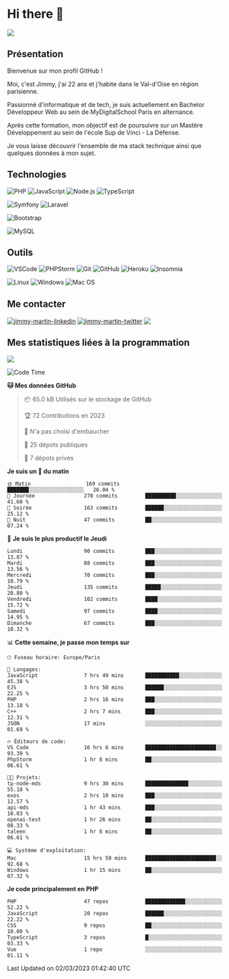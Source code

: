 # Hi there 👋

![](https://komarev.com/ghpvc/?username=jimmy-martin&color=1a1b27)

<!--
**jimmy-martin/jimmy-martin** is a ✨ _special_ ✨ repository because its `README.md` (this file) appears on your GitHub profile.

Here are some ideas to get you started:

- 🔭 I’m currently working on ...
- 🌱 I’m currently learning ...
- 👯 I’m looking to collaborate on ...
- 🤔 I’m looking for help with ...
- 💬 Ask me about ...
- 📫 How to reach me: ...
- 😄 Pronouns: ...
- ⚡ Fun fact: ...
-->

## Présentation

Bienvenue sur mon profil GitHub !

Moi, c'est Jimmy, j'ai 22 ans et j'habite dans le Val-d'Oise en région parisienne.

Passionné d'informatique et de tech, je suis actuellement en Bachelor Développeur Web au sein de MyDigitalSchool Paris en alternance.

Après cette formation, mon objectif est de poursuivre sur un Mastère Développement au sein de l'école Sup de Vinci - La Défense.

Je vous laisse découvrir l'ensemble de ma stack technique ainsi que quelques données à mon sujet.

## Technologies

<div>

![PHP](https://img.shields.io/badge/PHP-777BB4?style=for-the-badge&logo=php&logoColor=white) ![JavaScript](https://img.shields.io/badge/JavaScript-F7DF1E?style=for-the-badge&logo=javascript&logoColor=black) ![Node.js](https://img.shields.io/badge/Node.js-43853D?style=for-the-badge&logo=node.js&logoColor=white) ![TypeScript](https://img.shields.io/badge/TypeScript-007ACC?style=for-the-badge&logo=typescript&logoColor=white)

</div>
<div>

![Symfony](https://img.shields.io/badge/Symfony-092E20?style=for-the-badge&logo=symfony&logoColor=white) ![Laravel](https://img.shields.io/badge/Laravel-FF2D20?style=for-the-badge&logo=laravel&logoColor=white)

</div>
<div>

![Bootstrap](https://img.shields.io/badge/Bootstrap-563D7C?style=for-the-badge&logo=bootstrap&logoColor=white)

</div>
<div>

![MySQL](https://img.shields.io/badge/MySQL-4479A1?style=for-the-badge&logo=mysql&logoColor=white)

</div>

## Outils

![VSCode](https://img.shields.io/badge/VSCode-007ACC?style=for-the-badge&logo=visual-studio-code&logoColor=white)
![PHPStorm](http://img.shields.io/badge/-PHPStorm-181717?style=for-the-badge&logo=phpstorm&logoColor=white)
![Git](https://img.shields.io/badge/Git-E44C30?style=for-the-badge&logo=git&logoColor=white)
![GitHub](https://img.shields.io/badge/GitHub-100000?style=for-the-badge&logo=github&logoColor=white)
![Heroku](https://img.shields.io/badge/Heroku-6762a6?style=for-the-badge&logo=heroku&logoColor=white)
![Insomnia](https://img.shields.io/badge/Insomnia-5600cd?style=for-the-badge&logo=insomnia&logoColor=white)

![Linux](https://img.shields.io/badge/Linux-FCC624?style=for-the-badge&logo=linux&logoColor=white)
![Windows](https://img.shields.io/badge/Windows-0078D6?style=for-the-badge&logo=windows&logoColor=white)
![Mac OS](https://img.shields.io/badge/mac%20os-000000?style=for-the-badge&logo=apple&logoColor=white)

## Me contacter

<p>
<a href="https://www.linkedin.com/in/jimmy-martin-dev/" target="blank"><img align="center" src="https://img.shields.io/badge/-LinkedIn-0077B5?style=for-the-badge&logo=Linkedin&logoColor=white&link=https://www.linkedin.com/in/jimmy-martin-dev/" alt="jimmy-martin-linkedin"/></a>
<a href="https://twitter.com/jimmydev_" target="blank"><img align="center" src="https://img.shields.io/badge/-Twitter-1DA1F2?style=for-the-badge&logo=Twitter&logoColor=white&link=https://twitter.com/jimmydev_" alt="jimmy-martin-twitter"/></a>
 <a href="mailto:jimmy.martin952@gmail.com" target="blank"><img align="center" src="https://img.shields.io/badge/gmail-D14836?style=for-the-badge&logo=gmail&logoColor=white" /></a>
</p>

## Mes statistiques liées à la programmation

<a href="https://github-readme-stats.vercel.app/api/top-langs/?username=jimmy-martin&layout=compact">
  <img align="center" src="https://github-readme-stats.vercel.app/api/top-langs/?username=jimmy-martin&layout=compact"/>
</a>



<!--START_SECTION:waka-->
![Code Time](http://img.shields.io/badge/Code%20Time-1%2C559%20hrs%2058%20mins-blue)

**🐱 Mes données GitHub** 

> 📦 65.0 kB Utilisés sur le stockage de GitHub 
 > 
> 🏆 72 Contributions en 2023
 > 
> 🚫 N'a pas choisi d'embaucher
 > 
> 📜 25 dépots publiques 
 > 
> 🔑 7 dépots privés 
 > 
**Je suis un 🐤 du matin** 

```text
🌞 Matin                  169 commits         ███████░░░░░░░░░░░░░░░░░░   26.04 % 
🌆 Journée                270 commits         ██████████░░░░░░░░░░░░░░░   41.60 % 
🌃 Soirée                 163 commits         ██████░░░░░░░░░░░░░░░░░░░   25.12 % 
🌙 Nuit                   47 commits          ██░░░░░░░░░░░░░░░░░░░░░░░   07.24 % 
```
📅 **Je suis le plus productif le Jeudi** 

```text
Lundi                    90 commits          ███░░░░░░░░░░░░░░░░░░░░░░   13.87 % 
Mardi                    88 commits          ███░░░░░░░░░░░░░░░░░░░░░░   13.56 % 
Mercredi                 70 commits          ███░░░░░░░░░░░░░░░░░░░░░░   10.79 % 
Jeudi                    135 commits         █████░░░░░░░░░░░░░░░░░░░░   20.80 % 
Vendredi                 102 commits         ████░░░░░░░░░░░░░░░░░░░░░   15.72 % 
Samedi                   97 commits          ████░░░░░░░░░░░░░░░░░░░░░   14.95 % 
Dimanche                 67 commits          ███░░░░░░░░░░░░░░░░░░░░░░   10.32 % 
```


📊 **Cette semaine, je passe mon temps sur** 

```text
🕑︎ Fuseau horaire: Europe/Paris

💬 Langages: 
JavaScript               7 hrs 49 mins       ███████████░░░░░░░░░░░░░░   45.38 % 
EJS                      3 hrs 50 mins       ██████░░░░░░░░░░░░░░░░░░░   22.25 % 
PHP                      2 hrs 16 mins       ███░░░░░░░░░░░░░░░░░░░░░░   13.18 % 
C++                      2 hrs 7 mins        ███░░░░░░░░░░░░░░░░░░░░░░   12.31 % 
JSON                     17 mins             ░░░░░░░░░░░░░░░░░░░░░░░░░   01.69 % 

🔥 Éditeurs de code: 
VS Code                  16 hrs 6 mins       ███████████████████████░░   93.39 % 
PhpStorm                 1 hr 8 mins         ██░░░░░░░░░░░░░░░░░░░░░░░   06.61 % 

🐱‍💻 Projets: 
tp-node-mds              9 hrs 30 mins       ██████████████░░░░░░░░░░░   55.18 % 
exos                     2 hrs 10 mins       ███░░░░░░░░░░░░░░░░░░░░░░   12.57 % 
api-mds                  1 hr 43 mins        ███░░░░░░░░░░░░░░░░░░░░░░   10.03 % 
openai-test              1 hr 26 mins        ██░░░░░░░░░░░░░░░░░░░░░░░   08.33 % 
taleen                   1 hr 8 mins         ██░░░░░░░░░░░░░░░░░░░░░░░   06.61 % 

💻 Système d'exploitation: 
Mac                      15 hrs 58 mins      ███████████████████████░░   92.68 % 
Windows                  1 hr 15 mins        ██░░░░░░░░░░░░░░░░░░░░░░░   07.32 % 
```

**Je code principalement en PHP** 

```text
PHP                      47 repos            █████████████░░░░░░░░░░░░   52.22 % 
JavaScript               20 repos            ██████░░░░░░░░░░░░░░░░░░░   22.22 % 
CSS                      9 repos             ██░░░░░░░░░░░░░░░░░░░░░░░   10.00 % 
TypeScript               3 repos             █░░░░░░░░░░░░░░░░░░░░░░░░   03.33 % 
Vue                      1 repo              ░░░░░░░░░░░░░░░░░░░░░░░░░   01.11 % 
```




 Last Updated on 02/03/2023 01:42:40 UTC
<!--END_SECTION:waka-->


